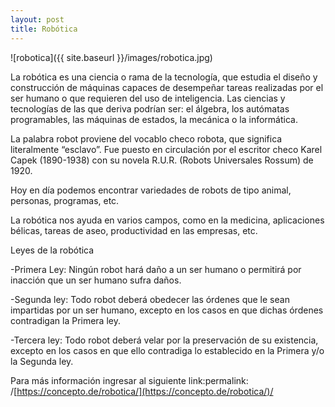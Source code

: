 ```yaml
---
layout: post
title: Robótica
---
```


![robotica]({{ site.baseurl }}/images/robotica.jpg)

La robótica es una ciencia o rama de la tecnología, que estudia el diseño y construcción de máquinas capaces de desempeñar tareas 
realizadas por el ser humano o que requieren del uso de inteligencia. Las ciencias y tecnologías de las que deriva podrían 
ser: el álgebra, los autómatas programables, las máquinas de estados, la mecánica o la informática.

La palabra robot proviene del vocablo checo robota, que significa literalmente “esclavo”. 
Fue puesto en circulación por el escritor checo Karel Capek (1890-1938) con su novela R.U.R. (Robots Universales Rossum) de 1920.

Hoy en día podemos encontrar variedades de robots de tipo animal, personas, programas, etc.

La robótica nos ayuda en varios campos, como en la medicina, aplicaciones bélicas, tareas de aseo, productividad en las empresas, etc.

 Leyes de la robótica
 
-Primera Ley: Ningún robot hará daño a un ser humano o permitirá por inacción que un ser humano sufra daños.

-Segunda ley: Todo robot deberá obedecer las órdenes que le sean impartidas por un ser humano, excepto en los
 casos en que dichas órdenes contradigan la Primera ley.
 
-Tercera ley: Todo robot deberá velar por la preservación de su existencia, excepto en los casos en que ello 
 contradiga lo establecido en la Primera y/o la Segunda ley.

Para más información ingresar al siguiente link:permalink: /[https://concepto.de/robotica/](https://concepto.de/robotica/)/
